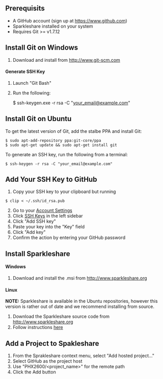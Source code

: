 ## Prerequisits

  * A GitHub account (sign up at https://www.github.com)
  * Sparkleshare installed on your system
  * Requires Git >= v1.7.12


## Install Git on Windows

  1. Download and install from http://www.git-scm.com

#### Generate SSH Key

  1. Launch "Git Bash"
  2. Run the following:
  
      $ ssh-keygen.exe -r rsa -C "your_email@example.com"


## Install Git on Ubuntu

To get the latest version of Git, add the stalbe PPA and install Git:

    $ sudo apt-add-repository ppa:git-core/ppa
    $ sudo apt-get update && sudo apt-get install git
    
To generate an SSH key, run the following from a terminal:

    $ ssh-keygen -r rsa -C "your_email@example.com"


## Add Your SSH Key to GitHub

  1. Copy your SSH key to your clipboard but running
  
    $ clip < ~/.ssh/id_rsa.pub
    
  2. Go to your [Account Settings](https://github.com/settings)
  3. Click [SSH Keys](https://github.com/settings) in the left sidebar
  4. Click "Add SSH key"
  5. Paste your key into the "Key" field
  6. Click "Add key"
  7. Confirm the action by entering your GitHub password

## Install Sparkleshare

#### Windows

  1. Download and install the .msi from http://www.sparkleshare.org

#### Linux

**NOTE:** Sparkleshare is available in the Ubuntu repositories, however this version is
rather out of date and we recommend installing from source.

  1. Download the Sparkleshare source code from http://www.sparkleshare.org
  2. Follow instructions [here](https://github.com/hbons/SparkleShare/blob/master/SparkleShare/Linux/README.md)


## Add a Project to Spakleshare

  1. From the Sprakleshare context menu, select "Add hosted project..."
  2. Select GitHub as the project host
  3. Use "PHX2600/<project_name>" for the remote path
  4. Click the Add button